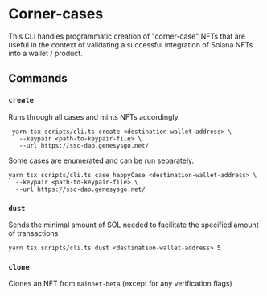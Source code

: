 # Corner-cases

This CLI handles programmatic creation of "corner-case" NFTs that are useful in the context of validating a successful integration of Solana NFTs into a wallet / product.

## Commands

### `create`

Runs through all cases and mints NFTs accordingly.

```
 yarn tsx scripts/cli.ts create <destination-wallet-address> \
   --keypair <path-to-keypair-file> \
   --url https://ssc-dao.genesysgo.net/
```

Some cases are enumerated and can be run separately.

```
yarn tsx scripts/cli.ts case happyCase <destination-wallet-address> \
  --keypair <path-to-keypair-file> \
  --url https://ssc-dao.genesysgo.net/
```

### `dust`

Sends the minimal amount of SOL needed to facilitate the specified amount of transactions

```
yarn tsx scripts/cli.ts dust <destination-wallet-address> 5
```

### `clone`

Clones an NFT from `mainnet-beta` (except for any verification flags)
